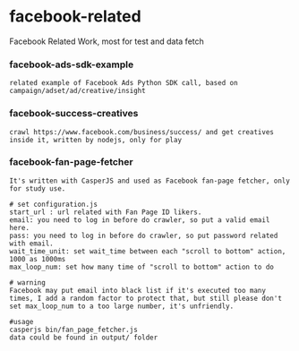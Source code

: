 # facebook-related
Facebook Related Work, most for test and data fetch

### facebook-ads-sdk-example

    related example of Facebook Ads Python SDK call, based on campaign/adset/ad/creative/insight
    
### facebook-success-creatives

    crawl https://www.facebook.com/business/success/ and get creatives inside it, written by nodejs, only for play

### facebook-fan-page-fetcher

    It's written with CasperJS and used as Facebook fan-page fetcher, only for study use.
    
    # set configuration.js
    start_url : url related with Fan Page ID likers.
    email: you need to log in before do crawler, so put a valid email here.
    pass: you need to log in before do crawler, so put password related with email.
    wait_time_unit: set wait_time between each "scroll to bottom" action, 1000 as 1000ms
    max_loop_num: set how many time of "scroll to bottom" action to do
    
    # warning
    Facebook may put email into black list if it's executed too many times, I add a random factor to protect that, but still please don't set max_loop_num to a too large number, it's unfriendly.
    
    #usage
    casperjs bin/fan_page_fetcher.js 
    data could be found in output/ folder
